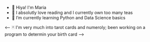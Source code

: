 - 👋 Hiya! I'm Maria 
- 👀 I absolutly love reading and I currently own too many teas
- 🌱 I’m currently learning Python and Data Science basics


<-- 🃏 I'm very much into tarot cards and numeroly; been working on 
     a program to determin your birth card -->
